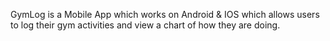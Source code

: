 GymLog is a Mobile App which works on Android & IOS which allows users to log their gym activities and view a chart of how they are doing.
